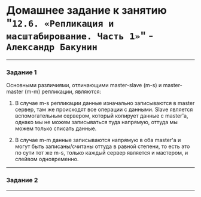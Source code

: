 # Домашнее задание к занятию "`12.6. «Репликация и масштабирование. Часть 1»`" - `Александр Бакунин`

---

### Задание 1

Основными различиями, отличающими master-slave (m-s) и master-master (m-m) репликации, являются:
1) В случае m-s репликации данные изначально записываются в master сервер, там же происходят все операции с данными. Slave является вспомогательным сервером, который копирует данные с master'а, однако мы не можем записываться туда напрямую, оттуда мы можем только списать данные. 

2) В случае m-m данные записываются напрямую в оба master'a и могут быть записаны/считаны оттуда в равной степени, то есть это по сути тот же m-s, только каждый сервер является и мастером, и слейвом одновременно.

---

### Задание 2



---
